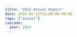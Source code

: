 ```yaml
---
title: "2014 Annual Report"
date: 2015-01-12T12:00:00-08:00
tags: ["annual"]
cascade: 
  year: 2014
---
```

